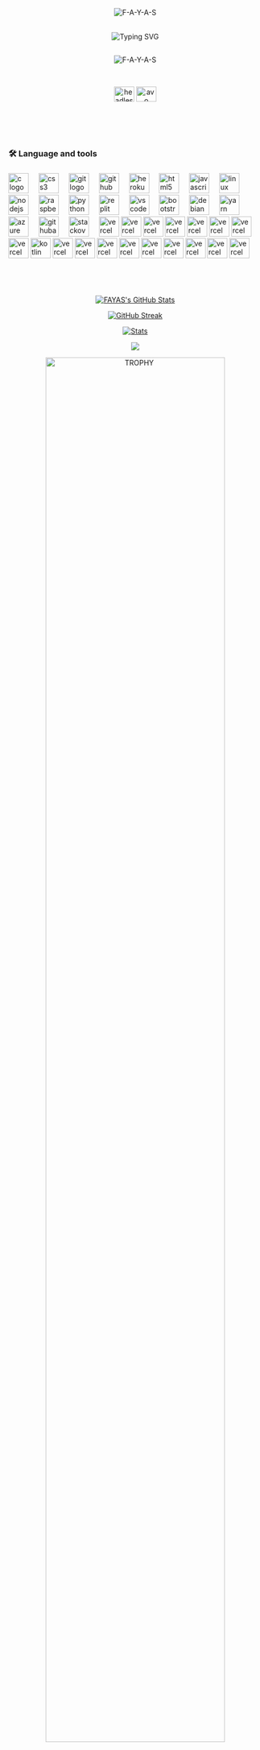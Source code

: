 
<p align="center"> <img src="https://komarev.com/ghpvc/?username=F-A-Y-A-S&label=Visitors%20count&color=10d9c3&style=plastic" alt="F-A-Y-A-S" /> </p>
</br>
<div align="center">
    <img
        src="https://readme-typing-svg.herokuapp.com?font=GlossAndBloom&size=30&duration=4997&color=993300&background=FF673200&center=true&vCenter=true&lines=HEY+BUDDY;FAYAS+HERE!"
            alt="Typing SVG"
        /
        >
    </a>
</p>
</div>


<h2 align="center"></h2>

<p align="center"> <img src="https://komarev.com/ghpvc/?username=F-A-Y-A-S&label=Profile%20views&color=0e75b6&style=flat" alt="F-A-Y-A-S" /> </p>

<br>

<p align="center">
<a href="https://www.instagram.com/the.arthur._" target="blank"><img align="center" src="https://raw.githubusercontent.com/rahuldkjain/github-profile-readme-generator/master/src/images/icons/Social/instagram.svg" alt="headless_angels.exo" height="30" width="40" /></a>
<a href="https://wa.me/917994328116" target="blank"><img align="center" src="https://raw.githubusercontent.com/rahuldkjain/github-profile-readme-generator/master/src/images/icons/Social/whatsapp.svg" alt="avo" height="30" width="40" /></a>
</p>

    


   <br>

   </p>

 
 <BR>
<h2 align="center"></h2>




###

<h3 align="left">🛠 Language and tools</h3>

###

<div align="left">
  <img src="https://skillicons.dev/icons?i=c" height="40" alt="c logo"  />
  <img width="12" />
  <img src="https://cdn.jsdelivr.net/gh/devicons/devicon/icons/css3/css3-original.svg" height="40" alt="css3 logo"  />
  <img width="12" />
  <img src="https://skillicons.dev/icons?i=git" height="40" alt="git logo"  />
  <img width="12" />
  <img src="https://skillicons.dev/icons?i=github" height="40" alt="github logo"  />
  <img width="12" />
  <img src="https://cdn.jsdelivr.net/gh/devicons/devicon/icons/heroku/heroku-original.svg" height="40" alt="heroku logo"  />
  <img width="12" />
  <img src="https://skillicons.dev/icons?i=html" height="40" alt="html5 logo"  />
  <img width="12" />
  <img src="https://skillicons.dev/icons?i=js" height="40" alt="javascript logo"  />
  <img width="12" />
  <img src="https://skillicons.dev/icons?i=linux" height="40" alt="linux logo"  />
  <img width="12" />
  <img src="https://skillicons.dev/icons?i=nodejs" height="40" alt="nodejs logo"  />
  <img width="12" />
  <img src="https://skillicons.dev/icons?i=raspberrypi" height="40" alt="raspberrypi logo"  />
  <img width="12" />
  <img src="https://skillicons.dev/icons?i=py" height="40" alt="python logo"  />
  <img width="12" />
  <img src="https://skillicons.dev/icons?i=replit" height="40" alt="replit logo"  />
  <img width="12" />
  <img src="https://skillicons.dev/icons?i=vscode" height="40" alt="vscode logo"  />
  <img width="12" />
  <img src="https://cdn.jsdelivr.net/gh/devicons/devicon/icons/bootstrap/bootstrap-original.svg" height="40" alt="bootstrap logo"  />
  <img width="12" />
  <img src="https://cdn.jsdelivr.net/gh/devicons/devicon/icons/debian/debian-original.svg" height="40" alt="debian logo"  />
  <img width="12" />
  <img src="https://cdn.jsdelivr.net/gh/devicons/devicon/icons/yarn/yarn-original.svg" height="40" alt="yarn logo"  />
  <img width="12" />
  
  <img width="12" />
  <img src="https://skillicons.dev/icons?i=azure" height="40" alt="azure logo"  />
  <img width="12" />
  <img src="https://cdn.simpleicons.org/githubactions/2088FF" height="40" alt="githubactions logo"  />
  <img width="12" />
  <img src="https://skillicons.dev/icons?i=stackoverflow" height="40" alt="stackoverflow logo"  />
  <img width="12" />
  <img src="https://skillicons.dev/icons?i=vercel" height="40" alt="vercel logo"  />
  <img src="https://skillicons.dev/icons?i=windows" height="40" alt="vercel logo"  />
  <img src="https://skillicons.dev/icons?i=typescript" height="40" alt="vercel logo"  />
  <img src="https://skillicons.dev/icons?i=scss" height="40" alt="vercel logo"  />
  <img src="https://skillicons.dev/icons?i=css" height="40" alt="vercel logo"  />
  <img src="https://skillicons.dev/icons?i=googlecloud" height="40" alt="vercel logo"  />
  <img src="https://skillicons.dev/icons?i=netlify" height="40" alt="vercel logo"  />
  <img src="https://skillicons.dev/icons?i=php" height="40" alt="vercel logo"  />  
<img src="https://skillicons.dev/icons?i=kotlin" height="40" alt="kotlin logo"  />
<img src="https://skillicons.dev/icons?i=java" height="40" alt="vercel logo"  />
<img src="https://skillicons.dev/icons?i=flutter" height="40" alt="vercel logo"  />
<img src="https://skillicons.dev/icons?i=androidstudio" height="40" alt="vercel logo"  />
<img src="https://skillicons.dev/icons?i=ubuntu" height="40" alt="vercel logo"  />
<img src="https://skillicons.dev/icons?i=nextjs" height="40" alt="vercel logo"  />
<img src="https://skillicons.dev/icons?i=vuejs" height="40" alt="vercel logo"  />
<img src="https://skillicons.dev/icons?i=nuxtjs" height="40" alt="vercel logo"  />
<img src="https://skillicons.dev/icons?i=angular" height="40" alt="vercel logo"  />
<img src="https://skillicons.dev/icons?i=vite" height="40" alt="vercel logo"  />


###



<br>


<!-- 
<h2 align="center"></h2> -->


<br>


<p align="center">
  <a href="https://github.com/FAYAS"> <img  alt="FAYAS's GitHub Stats" src="https://awesome-github-stats.azurewebsites.net/user-stats/FAYASHERE?cardType=github&theme=github-dark&preferLogin=true" />  </a>



<p align="center">
  <a href="https://github.com/FAYAS">
    <img src="https://streak-stats.demolab.com?user=F-A-Y-A-S&theme=dark&background=000000" alt="GitHub Streak">
  </a>
</p>


 <p align="center">
    <a href="https://github.com/FAYAS">
        <img src="https://github-readme-activity-graph.vercel.app/graph?username=F-A-Y-A-S&theme=redical" alt="Stats">
    </a>
</p>


<p align="center"><a href="https://github.com/FAYAS"><img src="https://github-readme-stats.vercel.app/api/top-langs/?username=F-A-Y-A-S&theme=radical&layout=compact"></a></p> 

<div align=center>
  <a href="https://github.com/F-A-Y-A-S" title="Go to Source">
      <img align="center" width=84% src="https://github-profile-trophy.vercel.app/?username=F-A-Y-A-S&theme=radical&row=1&column=7&margin-h=15&margin-w=5&no-bg=true" alt="TROPHY" />
    </a>
</div>
